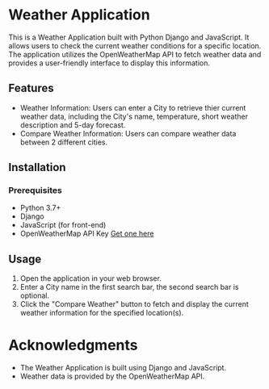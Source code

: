 # Weather Application
This is a Weather Application built with Python Django and JavaScript. It allows users to check the current weather conditions for a specific location. The application utilizes the OpenWeatherMap API to fetch weather data and provides a user-friendly interface to display this information.

## Features

- Weather Information: Users can enter a City to retrieve thier current weather data, including the City's name, temperature, short weather description and 5-day forecast.
- Compare Weather Information: Users can compare weather data between 2 different cities.

## Installation

### Prerequisites
- Python 3.7+
- Django
- JavaScript (for front-end)
- OpenWeatherMap API Key [Get one here](https://openweathermap.org/)

## Usage

1. Open the application in your web browser.
2. Enter a City name in the first search bar, the second search bar is optional.
3. Click the "Compare Weather" button to fetch and display the current weather information for the specified location(s).

# Acknowledgments

- The Weather Application is built using Django and JavaScript.
- Weather data is provided by the OpenWeatherMap API.
